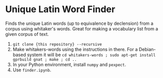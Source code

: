 # Unique Latin Word Finder

Finds the unique Latin words (up to equivalence by declension) from a corpus using whitaker's words. Great for making a vocabulary list from a given corpus of text.

1. `git clone {this repository} --recursive`
2. Make whitakers-words using the instructions in there. For a Debian-based system it will be `cd whitakers-words ; sudo apt-get install gprbuild gnat ; make ; cd ..`
3. In your Python environment, install `numpy` and `pexpect`.
4. Use `finder.ipynb`.


